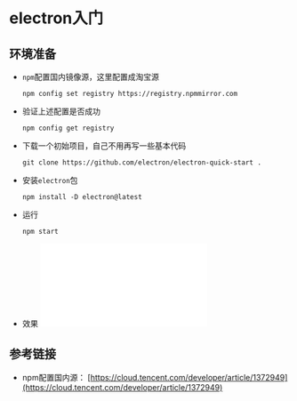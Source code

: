 # electron入门
## 环境准备
* `npm`配置国内镜像源，这里配置成淘宝源
    ```shell
    npm config set registry https://registry.npmmirror.com
    ```
* 验证上述配置是否成功
    ```shell 
    npm config get registry
    ```
* 下载一个初始项目，自己不用再写一些基本代码
    ```shell
    git clone https://github.com/electron/electron-quick-start .
    ```
* 安装`electron`包
    ```shell
    npm install -D electron@latest
    ```
* 运行
    ```shell
    npm start
    ```
* 效果
    ![](./01-init.md)

## 参考链接
* npm配置国内源： [https://cloud.tencent.com/developer/article/1372949](https://cloud.tencent.com/developer/article/1372949)